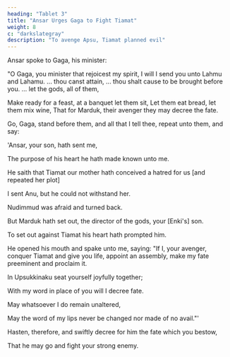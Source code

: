 ```yaml
---
heading: "Tablet 3"
title: "Ansar Urges Gaga to Fight Tiamat"
weight: 8
c: "darkslategray"
description: "To avenge Apsu, Tiamat planned evil"
---
```



Ansar spoke to Gaga, his minister:

"O Gaga, you minister that rejoicest my spirit,
I will I send you unto Lahmu and Lahamu.
... thou canst attain,
... thou shalt cause to be brought before you.
... let the gods, all of them,

Make ready for a feast, at a banquet let them sit,
Let them eat bread, let them mix wine,
That for Marduk, their avenger they may decree the fate.

Go, Gaga, stand before them, and all that I tell thee, repeat unto them, and say:

'Ansar, your son, hath sent me,

The purpose of his heart he hath made known unto me.

He saith that Tiamat our mother hath conceived a hatred for us [and repeated her plot]


<!-- With all her force she rageth, full of wrath.

All the gods have turned to her,
With those, whom ye created, they go at her side.
They are banded together, and at the side of Tiamat they advance;
They are furious, they devise mischief without resting night and day.
They prepare for battle, fuming and raging; -->

<!-- They have joined their forces and are making war.

Ummu-Hubur, who formed all things,
Hath made in addition weapons invincible; she hath spawned monster-serpents,
Sharp of tooth and merciless of fang.
With poison, instead of blood, she hath filled their bodies.

Fierce monster-vipers she hath clothed with terror,
With splendor she hath decked them; she hath made them of lofty stature.
Whoever beboldeth them, terror overcometh him,
Their bodies rear up and none can withstand their attack.
She hath set up vipers, and dragons, and the monster Lahamu,
And hurricanes, and raging bounds, and scorpion-men,
And mighty tempests, and fish-men, and rams;
They bear merciless weapons, without fear of the fight.

Her commands are miahty; none can. resist them;
After this fashion, huge of stature, hath she made eleven monsters.
Among the gods who are her sons, inasmuch as he hath given her support,
She hath exalted Kingu; in their midst she hath raised him to power.
To march before the forces, to lead the host,
To give the battle-signal, to advance to the attack,
To direct the battle, to control the fight,
Unto him hath she entrusted; in costly raiment she hath made him sit, saying:
I have uttered thy spell; in the assembly of the gods
I have raised thee to power,
The dominion over all the gods have I entrusted unto thee.

Be thou exalted, thou my chosen spouse,
May they magnify thy name over all of them ... the Anunnaki."
She hath given him the Tablets of Destiny, on his breast she laid them, saying:
Thy command shall not be without avail, and the word of thy mouth shall be established."

Now Kingu, thus exalted, having received the power of Anu,
Decreed the fate for the gods, her sons, saving:
Let the opening of your mouth quench the Fire-god;
Whoso is exalted in the battle, let him display his might!" -->


I sent Anu, but he could not withstand her.

Nudimmud was afraid and turned back.

But Marduk hath set out, the director of the gods, your [Enki's] son.

To set out against Tiamat his heart hath prompted him.

He opened his mouth and spake unto me, saying: "If I, your avenger, conquer Tiamat and give you life, appoint an assembly, make my fate preeminent and proclaim it.

In Upsukkinaku seat yourself joyfully together;

With my word in place of you will I decree fate.

May whatsoever I do remain unaltered,

May the word of my lips never be changed nor made of no avail."'

Hasten, therefore, and swiftly decree for him the fate which you bestow,

That he may go and fight your strong enemy.
